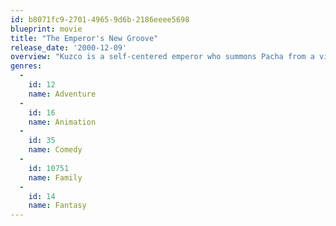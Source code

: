 ```yaml
---
id: b8071fc9-2701-4965-9d6b-2186eeee5698
blueprint: movie
title: "The Emperor's New Groove"
release_date: '2000-12-09'
overview: "Kuzco is a self-centered emperor who summons Pacha from a village and to tell him that his home will be destroyed to make room for Kuzco's new summer home. Kuzco's advisor, Yzma, tries to poison Kuzco and accidentally turns him into a llama, who accidentally ends up in Pacha's village. Pacha offers to help Kuzco if he doesn't destroy his house, and so they form an unlikely partnership."
genres:
  -
    id: 12
    name: Adventure
  -
    id: 16
    name: Animation
  -
    id: 35
    name: Comedy
  -
    id: 10751
    name: Family
  -
    id: 14
    name: Fantasy
---
```

